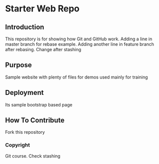 # Starter Web Repo

## Introduction
This repository is for showing how Git and GitHub work. 
Adding a line in master branch for rebase example.
Adding another line in feature branch after rebasing.
Change after stashing

## Purpose
Sample website with plenty of files for demos used mainly for training

## Deployment
Its sample bootstrap based page

## How To Contribute
Fork this repository 

### Copyright
Git course. Check stashing